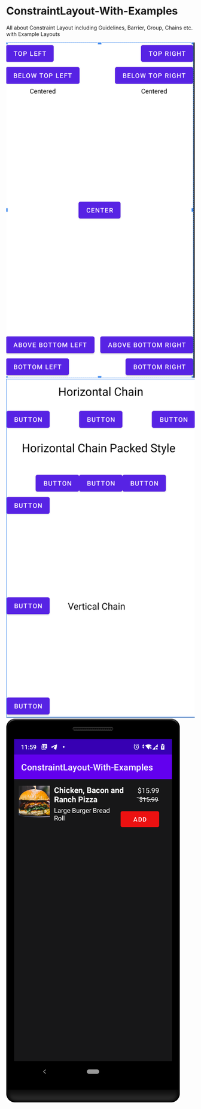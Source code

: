 # ConstraintLayout-With-Examples
All about Constraint Layout including Guidelines, Barrier, Group, Chains etc. with Example Layouts

![Constraints](/images/constraints.png)
![Chain](/images/chains.png)
![Example](/images/constraint_screenshot.png)
